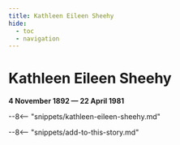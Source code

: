 ```yaml
---
title: Kathleen Eileen Sheehy
hide:
  - toc
  - navigation 
---
```


# Kathleen Eileen Sheehy

**4 November 1892 — 22 April 1981**

--8<-- "snippets/kathleen-eileen-sheehy.md"

--8<-- "snippets/add-to-this-story.md"
